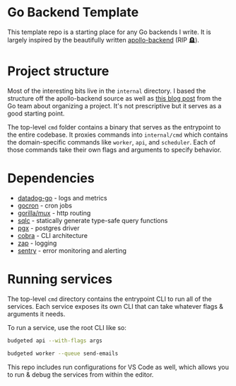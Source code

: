 # Go Backend Template

This template repo is a starting place for any Go backends I write. It is
largely inspired by the beautifully written
[apollo-backend](github.com/christianselig/apollo-backend) (RIP 🪦).

# Project structure

Most of the interesting bits live in the `internal` directory. I based the
structure off the apollo-backend source as well as
[this blog post](https://go.dev/doc/modules/layout) from the Go team about
organizing a project. It's not prescriptive but it serves as a good starting
point.

The top-level `cmd` folder contains a binary that serves as the entrypoint to
the entire codebase. It proxies commands into `internal/cmd` which contains the
domain-specific commands like `worker`, `api`, and `scheduler`. Each of those
commands take their own flags and arguments to specify behavior.

# Dependencies

- [datadog-go](https://github.com/DataDog/datadog-go) - logs and metrics
- [gocron](https://github.com/go-co-op/gocron) - cron jobs
- [gorilla/mux](https://github.com/gorilla/mux) - http routing
- [sqlc](https://github.com/sqlc-dev/sqlc) - statically generate type-safe query
  functions
- [pgx](https://github.com/jackc/pgx) - postgres driver
- [cobra](https://github.com/spf13/cobra) - CLI architecture
- [zap](https://github.com) - logging
- [sentry](https://github.com/getsentry/sentry-go) - error monitoring and
  alerting

# Running services

The top-level `cmd` directory contains the entrypoint CLI to run all of the
services. Each service exposes its own CLI that can take whatever flags &
arguments it needs.

To run a service, use the root CLI like so:

```bash
budgeted api --with-flags args

budgeted worker --queue send-emails
```

This repo includes run configurations for VS Code as well, which allows you to
run & debug the services from within the editor.
